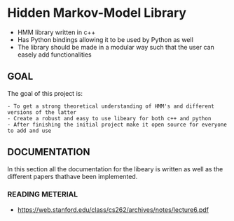 # Hidden Markov-Model Library

* HMM library written in c++ 
* Has Python bindings allowing it to be used by Python as well
* The library should be made in a modular way such that the user can easely add functionalities


## GOAL

The goal of this project is:

	- To get a strong theoretical understanding of HMM's and different versions of the latter
	- Create a robust and easy to use libeary for both c++ and python
	- After finishing the initial project make it open source for everyone to add and use

## DOCUMENTATION

In this section all the documentation for the libeary is written as well as the different papers thathave been implemented.

### READING METERIAL

* https://web.stanford.edu/class/cs262/archives/notes/lecture6.pdf

